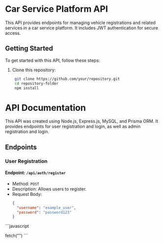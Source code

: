# Car Service Platform API

This API provides endpoints for managing vehicle registrations and related services in a car service platform. It includes JWT authentication for secure access.

## Getting Started

To get started with this API, follow these steps:

1. Clone this repository:
   ```bash
    git clone https://github.com/your/repository.git
    cd repository-folder
    npm install
   ```

# API Documentation

This API was created using Node.js, Express.js, MySQL, and Prisma ORM. It provides endpoints for user registration and login, as well as admin registration and login.

## Endpoints

### User Registration

#### Endpoint: `/api/auth/register`
- Method: `POST`
- Description: Allows users to register.
- Request Body:
  ```json
  {
    "username": "example_user",
    "password": "password123"
  }

´´´javascript

 fetch("")
´´´
